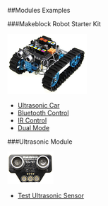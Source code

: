 ##Modules Examples


###Makeblock Robot Starter Kit


[![alt text](../images/Starter.png "")](http://www.makeblock.cc/starter-robot-kit-v2-0-blue-with-electronics/)

* [Ultrasonic Car](https://github.com/Makeblock-official/Makeblock-Library/blob/master/makeblock/examples/Makeblock_Robot_Starter_Kit/Ultrasonic_car/Ultrasonic_car.ino)
* [Bluetooth Control](https://github.com/Makeblock-official/Makeblock-Library/tree/master/makeblock/examples/Makeblock_Robot_Starter_Kit/Bluetooth_Control)
* [IR Control](https://github.com/Makeblock-official/Makeblock-Library/blob/master/makeblock/examples/Makeblock_Robot_Starter_Kit/IR_Control/IR_Control.ino)
* [Dual Mode](https://github.com/Makeblock-official/Makeblock-Library/blob/master/makeblock/examples/Makeblock_Robot_Starter_Kit/DualMode_Starter/DualMode_Starter.ino)


###Ultrasonic Module

[![alt text](../images/Ultrasonic.png "")](https://www.makeblock.cc/me-ultrasonic-sensor-v2-0/)

* [Test Ultrasonic Sensor](https://github.com/Makeblock-official/Makeblock-Library/blob/master/makeblock/examples/Me_UltrasonicSensor/TestUltrasonicSensor/TestUltrasonicSensor.ino)



